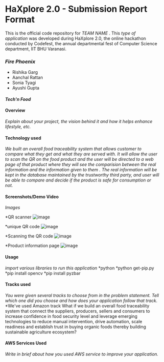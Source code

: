 # HaXplore 2.0 - Submission Report Format

This is the official code repository for _TEAM NAME_ . This _type of application_ was developed during HaXplore 2.0, 
the online hackathon conducted by Codefest, the annual departmental fest of Computer Science department, IIT BHU Varanasi.

### _Fire Phoenix_

* Rishika Garg
* Aanchal Rattan
* Sonia Tyagi
* Ayushi Gupta

#### _Tech'n Food_


#### Overview

_Explain about your project, the vision behind it and how it helps enhance lifestyle, etc._

#### Technology used

_We built an overall food traceability system that allows customer to compare what they get and what they are served with. It will allow the user to scan the QR on the food product and the user will be directed to a web page of that product where they will see the comparision between the real information and the information given to them . The real information will be kept in the database maintained by the trustworthy third party, and user will be able to compare and decide if the product is safe for consumption or not._

#### Screenshots/Demo Video

_Images_

*QR scanner
![image](https://user-images.githubusercontent.com/62802231/112743897-f90c0100-8fb8-11eb-9263-c50d3635e563.png)

*unique QR code
![image](https://user-images.githubusercontent.com/62802231/112743907-1b9e1a00-8fb9-11eb-8e76-23b90db757b5.png)

*Scanning the QR code
![image](https://user-images.githubusercontent.com/62802231/112743927-48523180-8fb9-11eb-8f31-cbaef5226ded.png)

*Product information page
![image](https://user-images.githubusercontent.com/62802231/112743942-6324a600-8fb9-11eb-9895-18103b76df0d.png)






#### Usage

_import various libraries to run this application_
*python
*python get-pip.py
*pip install opencv
*pip install pyzbar


#### Tracks used

_You were given several tracks to choose from in the problem statement. Tell which one did you choose and how does your
application follow that track._
*We've used Amazon track
What if we build an overall food traceability system that connect the suppliers, producers, sellers and consumers to increase confidence in food security level and leverage emerging technologies to reduce manual intervention, drive automation, scale readiness and establish trust in buying organic foods thereby building sustainable agriculture ecosystem?


#### AWS Services Used

_Write in brief about how you used AWS service to improve your application._




